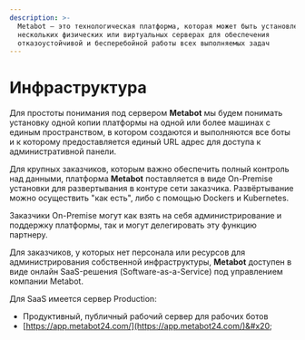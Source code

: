 ```yaml
---
description: >-
  Metabot — это технологическая платформа, которая может быть установлена на
  нескольких физических или виртуальных серверах для обеспечения
  отказоустойчивой и бесперебойной работы всех выполняемых задач
---
```


# Инфраструктура

Для простоты понимания под сервером **Metabot** мы будем понимать установку одной копии платформы на одной или более машинах с единым пространством, в котором создаются и выполняются все боты и к которому предоставляется единый URL адрес для доступа к административной панели.

Для крупных заказчиков, которым важно обеспечить полный контроль над данными, платформа **Metabot** поставляется в виде On-Premise установки для развертывания в контуре сети заказчика. Развёртывание можно осуществить "как есть", либо с помощью Dockers и Kubernetes.

Заказчики On-Premise могут как взять на себя администрирование и поддержку  платформы, так и могут делегировать эту функцию партнеру.&#x20;

Для заказчиков, у которых нет персонала или ресурсов для администрирования собственной инфраструктуры, **Metabot** доступен в виде онлайн SaaS-решения (Software-as-a-Service) под управлением компании Metabot.

Для SaaS имеется сервер Production:

* Продуктивный, публичный рабочий сервер для рабочих ботов
* [https://app.metabot24.com/](https://app.metabot24.com/)&#x20;
